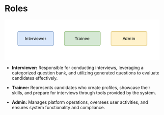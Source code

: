# Roles

![Roles](/docs/imgs/user/roles.png)

- **Interviewer:** Responsible for conducting interviews, leveraging a categorized question bank, and utilizing generated questions to evaluate candidates effectively.
 
- **Trainee:** Represents candidates who create profiles, showcase their skills, and prepare for interviews through tools provided by the system.

- **Admin:** Manages platform operations, oversees user activities, and ensures system functionality and compliance.
